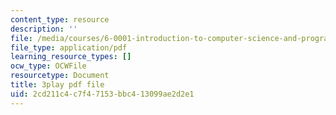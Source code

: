 ```yaml
---
content_type: resource
description: ''
file: /media/courses/6-0001-introduction-to-computer-science-and-programming-in-python-fall-2016/2cd211c4c7f47153bbc413099ae2d2e1_MjbuarJ7SE0.pdf
file_type: application/pdf
learning_resource_types: []
ocw_type: OCWFile
resourcetype: Document
title: 3play pdf file
uid: 2cd211c4-c7f4-7153-bbc4-13099ae2d2e1
---
```

